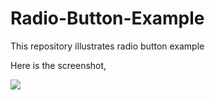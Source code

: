 # Radio-Button-Example
This repository illustrates radio button example

Here is the screenshot,

![](https://user-images.githubusercontent.com/39058892/46408918-5cdb4900-c731-11e8-8249-c144c9893aa6.png)
